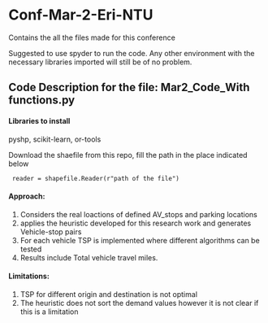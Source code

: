 # Conf-Mar-2-Eri-NTU
Contains the all the files made for this conference

Suggested to use spyder to run the code. Any other environment with the necessary libraries imported will still be of no problem.

## Code Description for the file: Mar2_Code_With functions.py

#### Libraries to install
pyshp, scikit-learn, or-tools

Download the shaefile from this repo, fill the path in the place indicated below

     reader = shapefile.Reader(r"path of the file")

#### Approach:
1. Considers the real loactions of defined AV_stops and parking locations
2. applies the heuristic developed for this research work and generates Vehicle-stop pairs
3. For each vehicle TSP is implemented where different algorithms can be tested
4. Results include Total vehicle travel miles.

#### Limitations:
1. TSP for different origin and destination is not optimal
2. The heuristic does not sort the demand values however it is not clear if this is a limitation


